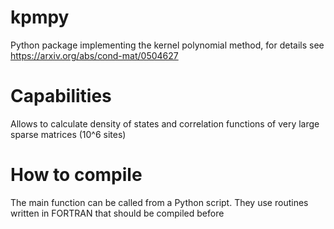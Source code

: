 # kpmpy
Python package implementing the kernel polynomial method, for details see https://arxiv.org/abs/cond-mat/0504627

# Capabilities #
Allows to calculate density of states and correlation functions of very large sparse matrices (10^6 sites)

# How to compile #
The main function can be called from a Python script. They use routines written in FORTRAN that should be compiled before



